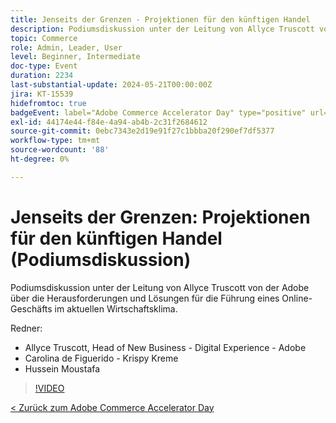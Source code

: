 ```yaml
---
title: Jenseits der Grenzen - Projektionen für den künftigen Handel
description: Podiumsdiskussion unter der Leitung von Allyce Truscott von der Adobe über die Herausforderungen und Lösungen für die Führung eines Online-Geschäfts im aktuellen Wirtschaftsklima.
topic: Commerce
role: Admin, Leader, User
level: Beginner, Intermediate
doc-type: Event
duration: 2234
last-substantial-update: 2024-05-21T00:00:00Z
jira: KT-15539
hidefromtoc: true
badgeEvent: label="Adobe Commerce Accelerator Day" type="positive" url="https://experienceleague.adobe.com/en/docs/events/apac-commerce-recordings/2024/overview"
exl-id: 44174e44-f84e-4a94-ab4b-2c31f2684612
source-git-commit: 0ebc7343e2d19e91f27c1bbba20f290ef7df5377
workflow-type: tm+mt
source-wordcount: '88'
ht-degree: 0%

---
```


# Jenseits der Grenzen: Projektionen für den künftigen Handel (Podiumsdiskussion)

Podiumsdiskussion unter der Leitung von Allyce Truscott von der Adobe über die Herausforderungen und Lösungen für die Führung eines Online-Geschäfts im aktuellen Wirtschaftsklima.

Redner:

+ Allyce Truscott, Head of New Business - Digital Experience - Adobe
+ Carolina de Figuerido - Krispy Kreme
+ Hussein Moustafa

>[!VIDEO](https://video.tv.adobe.com/v/3429265/?learn=on)

[&lt; Zurück zum Adobe Commerce Accelerator Day](./overview.md)
